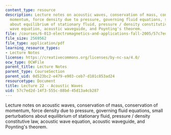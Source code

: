 ```yaml
---
content_type: resource
description: Lecture notes on acoustic waves, conservation of mass, conservation of
  momentum, force density due to pressure, governing fluid equations, small perturbations
  about equilibrium of stationary fluid, pressure / density constitutive law, acoustic
  wave equation, acoustic waveguide, and Poynting's theorem.
file: /courses/6-013-electromagnetics-and-applications-fall-2005/57c7ed2d14f3555c88bd45d13a4cb287_lec22.pdf
file_size: 2569562
file_type: application/pdf
learning_resource_types:
- Lecture Notes
license: https://creativecommons.org/licenses/by-nc-sa/4.0/
ocw_type: OCWFile
parent_title: Lecture Notes
parent_type: CourseSection
parent_uid: 0d523bc2-e479-e903-ceb7-d101c853ad24
resourcetype: Document
title: Lecture 22 - Acoustic Waves
uid: 57c7ed2d-14f3-555c-88bd-45d13a4cb287
---
```

Lecture notes on acoustic waves, conservation of mass, conservation of momentum, force density due to pressure, governing fluid equations, small perturbations about equilibrium of stationary fluid, pressure / density constitutive law, acoustic wave equation, acoustic waveguide, and Poynting's theorem.